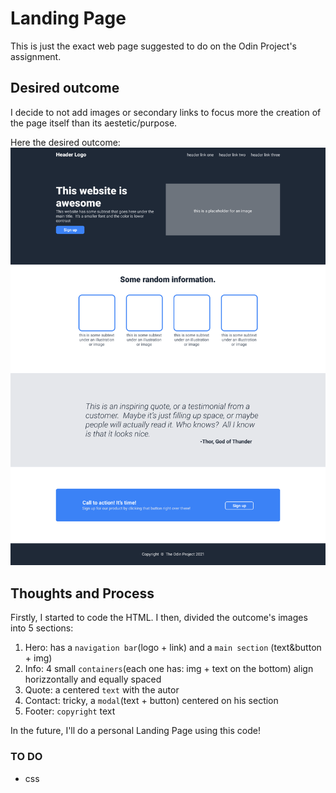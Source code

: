 # Landing Page
This is just the exact web page suggested to do on the Odin Project's assignment.


## Desired outcome
I decide to not add images or secondary links to focus more the creation of the page itself than its aestetic/purpose. 

Here the desired outcome:
![desired outcome](./desired-outcome.png)


## Thoughts and Process
Firstly, I started to code the HTML. I then, divided the outcome's images into 5 sections:
1. Hero: has a `navigation bar`(logo + link) and a `main section` (text&button + img) 
2. Info: 4 small `containers`(each one has: img + text on the bottom) align horizzontally and equally spaced
3. Quote: a centered `text` with the autor
4. Contact: tricky, a `modal`(text + button) centered on his section
5. Footer: `copyright` text 

In the future, I'll do a personal Landing Page using this code!


### TO DO
- css